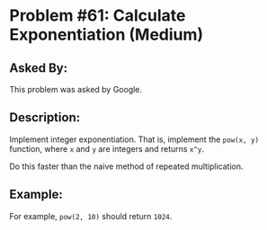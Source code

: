 # Problem #61: Calculate Exponentiation (Medium)

## Asked By:

This problem was asked by Google.

## Description:
 
Implement integer exponentiation. That is, implement the `pow(x, y)` function, where `x` and `y` are integers and returns `x^y`.  

Do this faster than the naive method of repeated multiplication.

## Example:

For example, `pow(2, 10)` should return `1024`.
